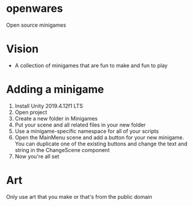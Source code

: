 # openwares
Open source minigames

# Vision
- A collection of minigames that are fun to make and fun to play

# Adding a minigame
1. Install Unity 2019.4.12f1 LTS
2. Open project
3. Create a new folder in Minigames
4. Put your scene and all related files in your new folder
5. Use a minigame-specific namespace for all of your scripts
6. Open the MainMenu scene and add a button for your new minigame. You can duplicate one of the existing buttons and change the text and string in the ChangeScene component
7. Now you're all set

# Art
Only use art that you make or that's from the public domain
